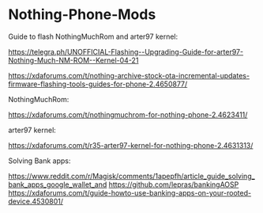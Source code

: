 # Nothing-Phone-Mods

Guide to flash NothingMuchRom and arter97 kernel:

https://telegra.ph/UNOFFICIAL-Flashing--Upgrading-Guide-for-arter97-Nothing-Much-NM-ROM--Kernel-04-21


https://xdaforums.com/t/nothing-archive-stock-ota-incremental-updates-firmware-flashing-tools-guides-for-phone-2.4650877/

NothingMuchRom:

https://xdaforums.com/t/nothingmuchrom-for-nothing-phone-2.4623411/

arter97 kernel:

https://xdaforums.com/t/r35-arter97-kernel-for-nothing-phone-2.4631313/


Solving Bank apps:

https://www.reddit.com/r/Magisk/comments/1apepfh/article_guide_solving_bank_apps_google_wallet_and
https://github.com/lepras/bankingAOSP
https://xdaforums.com/t/guide-howto-use-banking-apps-on-your-rooted-device.4530801/
